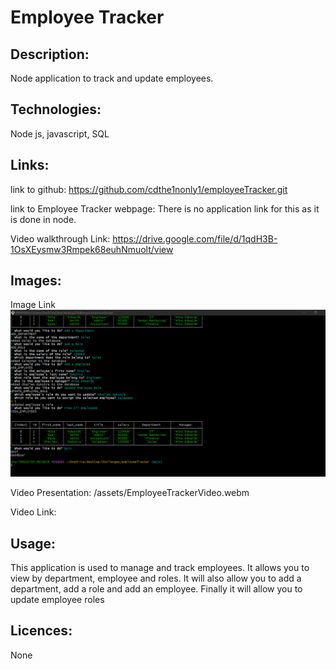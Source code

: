 <!DOCTYPE md>
# Employee Tracker

## Description:
Node application to track and update employees.


## Technologies:
Node js, javascript, SQL

## Links:

link to github: https://github.com/cdthe1nonly1/employeeTracker.git

link to Employee Tracker webpage: There is no application link for this as it is done in node.

Video walkthrough Link: https://drive.google.com/file/d/1qdH3B-1OsXEysmw3Rmpek68euhNmuolt/view

## Images:

Image Link ![Image Link](./assets/EmployeeTrackerScreenshot.png)

Video Presentation: /assets/EmployeeTrackerVideo.webm

Video Link: 

## Usage:

This application is used to manage and track employees. It allows you to view by department, employee and roles.  It will also allow you to add a department, add a role and add an employee.  Finally it will allow you to update employee roles

## Licences:

None